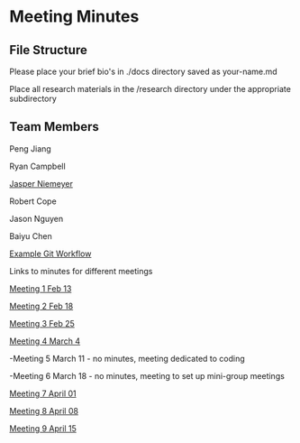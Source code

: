 
# Meeting Minutes

## File Structure
Please place your brief bio's in ./docs directory saved as your-name.md

Place all research materials in the /research directory under the appropriate subdirectory

## Team Members

Peng Jiang

Ryan Campbell

[Jasper Niemeyer](./docs/jasper-niemeyer.md)

Robert Cope

Jason Nguyen

Baiyu Chen

[Example Git Workflow](./docs/workflow.md)

Links to minutes for different meetings

[Meeting 1 Feb 13](./minutes/Minutes-02-13)

[Meeting 2 Feb 18](./minutes/Minutes-02-18.md)

[Meeting 3 Feb 25](./minutes/Minutes-02-25.md)

[Meeting 4 March 4](./minutes/Minutes-03-04.md)

-Meeting 5 March 11 - no minutes, meeting dedicated to coding

-Meeting 6 March 18 - no minutes, meeting to set up mini-group meetings

[Meeting 7 April 01](./minutes/Minutes-04-01.md)

[Meeting 8 April 08](./minutes/Minutes-04-08.md)

[Meeting 9 April 15](./minutes/Minutes-04-15.md)
